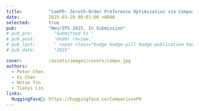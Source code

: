 ```yaml
---
title:          "ComPO: Zeroth-Order Preference Optimization via Comparison Oracles"
date:           2025-03-29 00:01:00 +0800
selected:       true
pub:            "NeurIPS 2025, In Submission"
# pub_pre:        "Submitted to "
# pub_post:       'Under review.'
# pub_last:       ' <span class="badge badge-pill badge-publication badge-success">Spotlight</span>'
# pub_date:       "2025"

cover:          /assets/images/covers/compo.jpg
authors:
  - Peter Chen
  - Xi Chen
  - Wotao Yin
  - Tianyi Lin
links:
  HuggingFace🤗: https://huggingface.co/ComparisonPO
---
```

